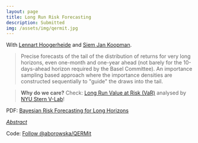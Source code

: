 ```yaml
---
layout: page
title: Long Run Risk Forecasting
description: Submitted
img: /assets/img/qermit.jpg
---
```


<script type="text/javascript">
 function showhide(id) {
    var e = document.getElementById(id);
    e.style.display = (e.style.display == 'block') ? 'none' : 'block';
 }
</script>
  
With [Lennart Hoogerheide](https://research.vu.nl/en/persons/lennart-hoogerheide) and [Siem Jan Koopman](http://sjkoopman.net/).     
  
> Precise forecasts of the tail of the distribution of returns for very long horizons, even one-month and one-year ahead (not barely for the 10-days-ahead horizon required by the Basel Committee). An importance sampling based approach where the importance densities are constructed sequentially to "guide" the draws into the tail.

<blockquote class="style1"> <strong>Why do we care?</strong> Check: <a href="https://vlab.stern.nyu.edu/doc/4?topic=apps" title="VaR">Long Run Value at Risk (VaR)</a> analysed by <a href="https://vlab.stern.nyu.edu/#tabs-4)" title ="VLab">NYU Stern V-Lab</a>!  </blockquote>


<i class="fa fa-download fa-lg" aria-hidden="true"></i> PDF: <a class="page-link" href="{{ '/research/Borowska, Hoogerheide, Koopman - Bayesian Risk Forecasting for Long Horizons.pdf' | prepend: site.baseurl | prepend: site.url }}">Bayesian Risk Forecasting for Long Horizons</a>

<i class="fa fa-sticky-note" aria-hidden="true"></i> <a href="javascript:showhide('longrun')">_Abstract_</a>
<div id="longrun" style="display:none;">
<p>  <div style="font-size:0.85em; text-align: justify;"> We present an accurate and efficient method for Bayesian forecasting of two financial risk measures, Value-at-Risk and Expected Shortfall, for a given volatility model. We obtain precise forecasts of the tail of the distribution of returns not only for the 10-days-ahead horizon required by the Basel Committee but even for long horizons, like one-month or one-year-ahead. The latter has recently attracted considerable attention due to the different properties of short term risk and long run risk. The key insight behind our importance sampling based approach is the sequential construction of marginal and conditional importance densities for consecutive periods. We report substantial accuracy gains for all the considered horizons in empirical studies on two datasets of daily financial returns, including a highly volatile period of the recent financial crisis. To illustrate the flexibility of the proposed construction method, we present how it can be adjusted to the frequentist case, for which we provide counterparts of both Bayesian applications.</div> </p>
</div>



Code: <a class="github-button" href="https://github.com/aborowska/QERMit" data-size="large" aria-label="Follow @aborowska/QERMit on GitHub">Follow @aborowska/QERMit</a>